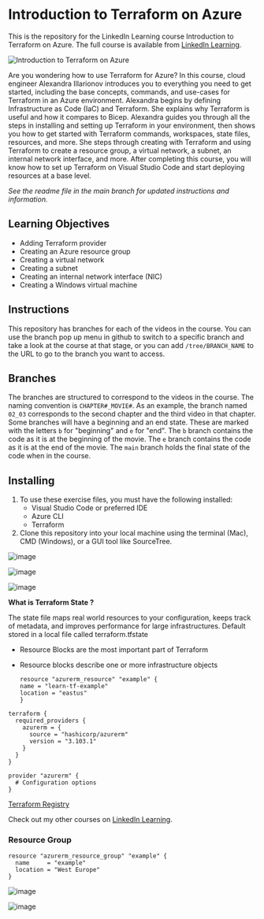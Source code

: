 # Introduction to Terraform on Azure
This is the repository for the LinkedIn Learning course Introduction to Terraform on Azure. The full course is available from [LinkedIn Learning][lil-course-url].

![Introduction to Terraform on Azure][lil-thumbnail-url] 

Are you wondering how to use Terraform for Azure? In this course, cloud engineer Alexandra Illarionov introduces you to everything you need to get started, including the base concepts, commands, and use-cases for Terraform in an Azure environment. Alexandra begins by defining Infrastructure as Code (IaC) and Terraform. She explains why Terraform is useful and how it compares to Bicep. Alexandra guides you through all the steps in installing and setting up Terraform in your environment, then shows you how to get started with Terraform commands, workspaces, state files, resources, and more. She steps through creating with Terraform and using Terraform to create a resource group, a virtual network, a subnet, an internal network interface, and more. After completing this course, you will know how to set up Terraform on Visual Studio Code and start deploying resources at a base level.


_See the readme file in the main branch for updated instructions and information._

## Learning Objectives
- Adding Terraform provider
- Creating an Azure resource group
- Creating a virtual network
- Creating a subnet
- Creating an internal network interface (NIC)
- Creating a Windows virtual machine

## Instructions
This repository has branches for each of the videos in the course. You can use the branch pop up menu in github to switch to a specific branch and take a look at the course at that stage, or you can add `/tree/BRANCH_NAME` to the URL to go to the branch you want to access.

## Branches
The branches are structured to correspond to the videos in the course. The naming convention is `CHAPTER#_MOVIE#`. As an example, the branch named `02_03` corresponds to the second chapter and the third video in that chapter. 
Some branches will have a beginning and an end state. These are marked with the letters `b` for "beginning" and `e` for "end". The `b` branch contains the code as it is at the beginning of the movie. The `e` branch contains the code as it is at the end of the movie. The `main` branch holds the final state of the code when in the course.

## Installing
1. To use these exercise files, you must have the following installed:
	- Visual Studio Code or preferred IDE
	- Azure CLI 
	- Terraform
2. Clone this repository into your local machine using the terminal (Mac), CMD (Windows), or a GUI tool like SourceTree.


![image](https://github.com/Somi-Reddy-Mamidi/terraform-azure-2453108/assets/158804084/0b30d23b-698f-4c05-9764-1b95faa90991)

![image](https://github.com/Somi-Reddy-Mamidi/terraform-azure-2453108/assets/158804084/79dfb624-5da3-449e-b306-61a5894865fb)


![image](https://github.com/Somi-Reddy-Mamidi/terraform-azure-2453108/assets/158804084/3083bd8e-1c70-4424-ba41-f7788a932fdd)




**What is Terraform State ?**

The state file maps real world resources to your
configuration, keeps track of metadata, and improves 
performance for large infrastructures.
Default stored in a local file called terraform.tfstate

- Resource Blocks are the most important part of Terraform
- Resource blocks describe one or more infrastructure objects


  ```
  resource "azurerm_resource" "example" {
  name = "learn-tf-example"
  location = "eastus"
  }
  ```

```
terraform {
  required_providers {
    azurerm = {
      source = "hashicorp/azurerm"
      version = "3.103.1"
    }
  }
}

provider "azurerm" {
  # Configuration options
}
```
  [Terraform Registry](https://registry.terraform.io/providers/hashicorp/azurerm/latest)




                            

Check out my other courses on [LinkedIn Learning](https://www.linkedin.com/learning/instructors/alexandra-illarionov).

### Resource Group 

```
resource "azurerm_resource_group" "example" {
  name     = "example"
  location = "West Europe"
}
```

[lil-course-url]: https://www.linkedin.com/learning/introduction-to-terraform-on-azure
[lil-thumbnail-url]: https://cdn.lynda.com/course/2453108/2453108-1652374458166-16x9.jpg

![image](https://github.com/Somi-Reddy-Mamidi/terraform-azure-2453108/assets/158804084/5e4f2faf-f9e5-4879-8990-584bb280fe80)

![image](https://github.com/Somi-Reddy-Mamidi/terraform-azure-2453108/assets/158804084/b8fb42e8-8191-4eb9-85b2-407d45b0de2e)


